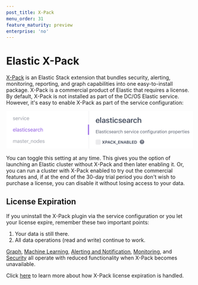 ```yaml
---
post_title: X-Pack
menu_order: 31
feature_maturity: preview
enterprise: 'no'
---
```


# Elastic X-Pack

[X-Pack](https://www.elastic.co/guide/en/x-pack/current/xpack-introduction.html) is an Elastic Stack extension that bundles security, alerting, monitoring, reporting, and graph capabilities into one easy-to-install package. X-Pack is a commercial product of Elastic that requires a license. By default, X-Pack is not installed as part of the DC/OS Elastic service. However, it's easy to enable X-Pack as part of the service configuration:

![x-pack](img/x-pack.png)

You can toggle this setting at any time. This gives you the option of launching an Elastic cluster without X-Pack and then later enabling it. Or, you can run a cluster with X-Pack enabled to try out the commercial features and, if at the end of the 30-day trial period you don't wish to purchase a license, you can disable it without losing access to your data.
  
## License Expiration

If you uninstall the X-Pack plugin via the service configuration or you let your license expire, remember these two important points:
 
1. Your data is still there.
1. All data operations (read and write) continue to work.

[Graph](https://www.elastic.co/guide/en/x-pack/current/graph-getting-started.html), [Machine Learning](https://www.elastic.co/guide/en/x-pack/current/ml-getting-started.html), [Alerting and Notification](https://www.elastic.co/guide/en/x-pack/current/watcher-getting-started.html), [Monitoring](https://www.elastic.co/guide/en/x-pack/current/monitoring-getting-started.html), and [Security](https://www.elastic.co/guide/en/x-pack/current/security-getting-started.html) all operate with reduced functionality when X-Pack becomes unavailable.

Click [here](https://www.elastic.co/guide/en/x-pack/current/license-expiration.html) to learn more about how X-Pack license expiration is handled.
